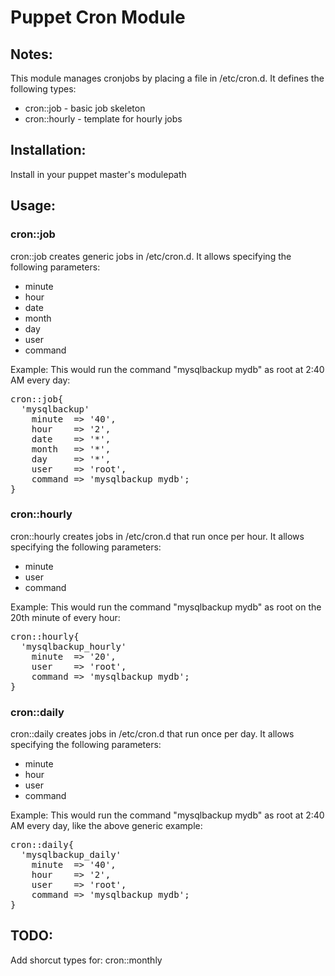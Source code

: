 # Puppet Cron Module

## Notes:
This module manages cronjobs by placing a file in /etc/cron.d.
It defines the following types:
  * cron::job    - basic job skeleton
  * cron::hourly - template for hourly jobs

## Installation:
Install in your puppet master's modulepath

## Usage:
### cron::job
cron::job creates generic jobs in /etc/cron.d.
It allows specifying the following parameters:
  * minute
  * hour
  * date
  * month
  * day
  * user
  * command

Example:
  This would run the command "mysqlbackup mydb" as root at 2:40 AM every day:
<pre>
cron::job{
  'mysqlbackup'
    minute  => '40',
    hour    => '2',
    date    => '*',
    month   => '*',
    day     => '*',
    user    => 'root',
    command => 'mysqlbackup mydb';
}
</pre>

### cron::hourly
cron::hourly creates jobs in /etc/cron.d that run once per hour.
It allows specifying the following parameters:
  * minute
  * user
  * command

Example:
  This would run the command "mysqlbackup mydb" as root on the 20th minute of every hour:
<pre>
cron::hourly{
  'mysqlbackup_hourly'
    minute  => '20',
    user    => 'root',
    command => 'mysqlbackup mydb';
}
</pre>

### cron::daily
cron::daily creates jobs in /etc/cron.d that run once per day.
It allows specifying the following parameters:
  * minute
  * hour
  * user
  * command

Example:
  This would run the command "mysqlbackup mydb" as root at 2:40 AM every day, like the above generic example:
<pre>
cron::daily{
  'mysqlbackup_daily'
    minute  => '40',
    hour    => '2',
    user    => 'root',
    command => 'mysqlbackup mydb';
}
</pre>

## TODO:
Add shorcut types for:
  cron::monthly
